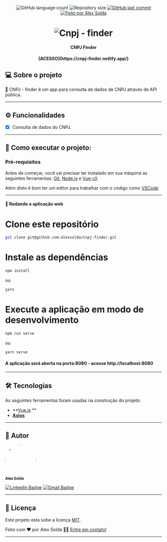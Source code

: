 <p align="center">
  <img alt="GitHub language count" src="https://img.shields.io/github/languages/count/alexsolda/cnpj-finder">

  <img alt="Repository size" src="https://img.shields.io/github/repo-size/alexsolda/cnpj-finder">
  
  <a href="https://github.com/alexsolda/cnpj-finder/commits/master">
    <img alt="GitHub last commit" src="https://img.shields.io/github/last-commit/alexsolda/cnpj-finder">
  </a>
   

  <a href="https://www.linkedin.com/in/alexsolda/">
    <img alt="Feito por Alex Solda" src="https://img.shields.io/badge/feito%20por-Alex-Solda">
  </a>
 
  
 
</p>
<h1 align="center">
    <img alt="Cnpj - finder" title="#cnpjfinder" src="https://user-images.githubusercontent.com/62905501/126878626-56068e60-0275-4488-9d60-8189cd2b533f.png" />
</h1>

<h4 align="center"> 
  CNPJ Finder
</h4>

<h4 align="center">
[ACESSO](https://cnpj-finder.netlify.app/)
</h4>






## 💻 Sobre o projeto

:bank: CNPJ - finder é um app para consulta de dados de CNPJ através de API pública.


---

## ⚙️ Funcionalidades

- [x] Consulta de dados do CNPJ.

---


## 🚀 Como executar o projeto:

### Pré-requisitos

Antes de começar, você vai precisar ter instalado em sua máquina as seguintes ferramentas:
[Git](https://git-scm.com), [Node.js](https://nodejs.org/en/) e [Vue-cli](https://cli.vuejs.org/)

Além disto é bom ter um editor para trabalhar com o código como [VSCode](https://code.visualstudio.com/)

---

#### 🧭 Rodando a aplicação web


# Clone este repositório
```bash
git clone git@github.com:alexsolda/cnpj-finder.git
```


# Instale as dependências
```bash
npm install
```

ou

```bash
yarn
```


# Execute a aplicação em modo de desenvolvimento
```bash
npm run serve
```

ou

```bash
yarn serve
```

#### A aplicação será aberta na porta:8080 - acesse http://localhost:8080



---

## 🛠 Tecnologias

As seguintes ferramentas foram usadas na construção do projeto:

-   **[Vue.js](https://vuejs.org/) **
-   **[Axios](https://github.com/axios/axios)**


---

## 🦸 Autor

<a href="https://www.linkedin.com/in/alexsolda/">
 <img style="border-radius: 50%;" src="https://avatars.githubusercontent.com/u/62905501?s=400&u=7428ae3671383502899fdcdd32952de1dc61a4c6&v=4" width="100px;" alt=""/>
 <br />
 <sub><b>Alex Solda</b></sub></a> 
 <br />

[![Linkedin Badge](https://img.shields.io/badge/-Alex-blue?style=flat-square&logo=Linkedin&logoColor=white&link=https://www.linkedin.com/in/alexsolda/)](https://www.linkedin.com/in/alexsolda/) 
[![Gmail Badge](https://img.shields.io/badge/-alexsoldaa@gmail.com-c14438?style=flat-square&logo=Gmail&logoColor=white&link=mailto:alexsoldaa@gmail.com)](mailto:alexsoldaa@gmail.com)

---

## 📝 Licença

Este projeto esta sobe a licença [MIT](https://github.com/alexsolda/mybank-app/blob/developing/LICENSE).

Feito com ❤️ por Alex Solda 👋🏽 [Entre em contato!](https://www.linkedin.com/in/alexsolda/)

---
